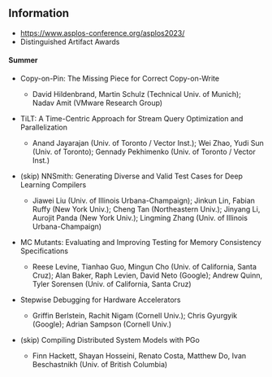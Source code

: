 

## Information
* https://www.asplos-conference.org/asplos2023/
* Distinguished Artifact Awards

#### Summer
* Copy-on-Pin: The Missing Piece for Correct Copy-on-Write
  * David Hildenbrand, Martin Schulz (Technical Univ. of Munich); Nadav Amit (VMware Research Group)

* TiLT: A Time-Centric Approach for Stream Query Optimization and Parallelization
  * Anand Jayarajan (Univ. of Toronto / Vector Inst.); Wei Zhao, Yudi Sun (Univ. of Toronto); Gennady Pekhimenko (Univ. of Toronto / Vector Inst.)

* (skip) NNSmith: Generating Diverse and Valid Test Cases for Deep Learning Compilers
  * Jiawei Liu (Univ. of Illinois Urbana-Champaign); Jinkun Lin, Fabian Ruffy (New York Univ.); Cheng Tan (Northeastern Univ.); Jinyang Li, Aurojit Panda (New York Univ.); Lingming Zhang (Univ. of Illinois Urbana-Champaign)

* MC Mutants: Evaluating and Improving Testing for Memory Consistency Specifications
  * Reese Levine, Tianhao Guo, Mingun Cho (Univ. of California, Santa Cruz); Alan Baker, Raph Levien, David Neto (Google); Andrew Quinn, Tyler Sorensen (Univ. of California, Santa Cruz)

* Stepwise Debugging for Hardware Accelerators
  * Griffin Berlstein, Rachit Nigam (Cornell Univ.); Chris Gyurgyik (Google); Adrian Sampson (Cornell Univ.)

* (skip) Compiling Distributed System Models with PGo
  * Finn Hackett, Shayan Hosseini, Renato Costa, Matthew Do, Ivan Beschastnikh (Univ. of British Columbia)


